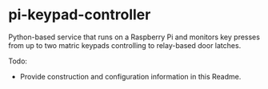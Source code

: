# pi-keypad-controller

Python-based service that runs on a Raspberry Pi and monitors key presses from up to two matric keypads controlling to relay-based 
door latches.

Todo:
- Provide construction and configuration information in this Readme.
